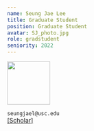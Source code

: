 ```yaml
---
name: Seung Jae Lee
title: Graduate Student
position: Graduate Student
avatar: SJ_photo.jpg
role: gradstudent
seniority: 2022
---
```


<img height="100" src="{{site.baseurl}}/images/people/{{page.avatar}}">


<i class="fa fa-envelope-o"></i> `seungjael@usc.edu`<br>
<i class="fa fa-external-link"></i>
[[Scholar]](https://scholar.google.com/citations?user=3-bT9-cAAAAJ&hl=en)
